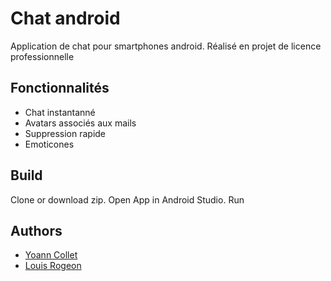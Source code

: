 # Chat android
Application de chat pour smartphones android.
Réalisé en projet de licence professionnelle

## Fonctionnalités
* Chat instantanné
* Avatars associés aux mails
* Suppression rapide
* Emoticones

## Build
Clone or download zip.
Open App in Android Studio.
Run

## Authors
* [Yoann Collet](https://github.com/YoannCollet)
* [Louis Rogeon](https://github.com/louis-rogeon)
